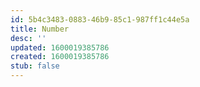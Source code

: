 ```yaml
---
id: 5b4c3483-0883-46b9-85c1-987ff1c44e5a
title: Number
desc: ''
updated: 1600019385786
created: 1600019385786
stub: false
---
```


